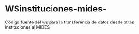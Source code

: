 WSinstituciones-mides-
======================

Código fuente del ws para la transferencia de datos desde otras instituciones al MIDES
